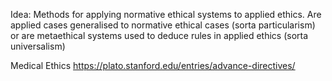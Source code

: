 Idea: Methods for applying normative ethical systems to applied ethics. Are applied cases generalised to normative ethical cases (sorta particularism) or are metaethical systems used to deduce rules in applied ethics (sorta universalism)


Medical Ethics
https://plato.stanford.edu/entries/advance-directives/